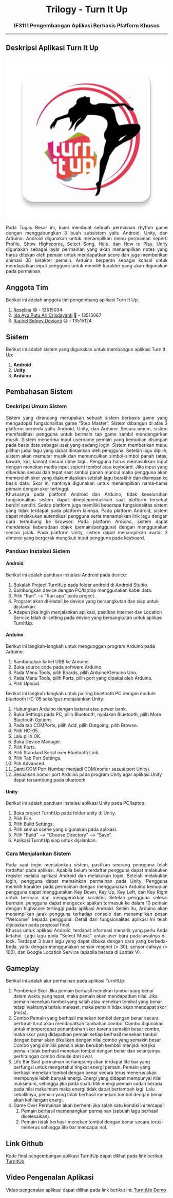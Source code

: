 # <div style="text-align: center"><span>Trilogy</span> - Turn It Up</div> 

### <div style="text-align: center">IF3111 Pengembangan Aplikasi Berbasis Platform Khusus</div>

---
## <span>Deskripsi Aplikasi Turn It Up</span>

![](android/TurnItUp/app/src/main/ic_turnituplogo-web.png)

<div style="text-align: justify">Pada Tugas Besar ini, kami membuat sebuah permainan rhythm game dengan menggabungkan 3 buah subsistem yaitu Android, Unity, dan Arduino. Android digunakan untuk menampilkan menu permainan seperti Profile, Show Highscores, Select Song, Help, dan How to Play. Unity digunakan sebagai layar permainan yang akan menampilkan notes yang harus ditekan oleh pemain untuk mendapatkan score dan juga memberikan animasi 3D karakter pemain. Arduino berperan sebagai konsol untuk mendapatkan input pengguna untuk memilih karakter yang akan digunakan pada permainan.</div>

## <span>Anggota Tim</span>

Berikut ini adalah anggota tim pengembang aplikasi Turn It Up:
1. [Roselina](http://gitlab.informatika.org/roselinapradjanata) :smile: - 13515034
2. [Ida Ayu Putu Ari Crisdayanti](http://gitlab.informatika.org/dayu_ari) :dancers: - 13515067
3. [Rachel Sidney Devianti](http://gitlab.informatika.org/crahels) :yum: - 13515124

## <span>Sistem</span>

Berikut ini adalah sistem yang digunakan untuk membangun aplikasi Turn It Up:
1. <span>**Android**</span>
2. <span>**Unity**</span>
3. <span>**Arduino**</span>

## <span>Pembahasan Sistem</span>

### <span>Deskripsi Umum Sistem</span>

<div style="text-align: justify">Sistem yang dirancang merupakan sebuah sistem berbasis game yang mengadopsi fungsionalitas game “Step Master”. Sistem dibangun di atas 3 platform berbeda yaitu Android, Unity, dan Arduino. Secara umum, sistem memfasilitasi pengguna untuk bermain tap game sambil mendengarkan musik. Sistem menerima input username pemain yang kemudian disimpan pada basis data sebagai user yang sedang login. Sistem memberikan menu pilihan judul lagu yang dapat dimainkan oleh pengguna. Setelah lagu dipilih, sistem akan memutar musik dan memunculkan simbol-simbol panah (atas, bawah, kiri, kanan) sesuai ritme lagu. Pengguna harus memasukkan input dengan menekan media input seperti tombol atau keyboard. Jika input yang diberikan sesuai dan tepat saat simbol panah muncul maka pengguna akan memeroleh skor yang diakumulasikan setelah lagu berakhir dan disimpan ke basis data. Skor ini nantinya digunakan untuk menampilkan nama-nama pemain dengan skor tertinggi. </div>

<div style="text-align: justify">Khususnya pada platform Android dan Arduino, tidak keseluruhan fungsionalitas sistem dapat diimplementasikan saat plaftorm tersebut berdiri sendiri. Setiap platform juga memiliki beberapa fungsionalitas sistem yang tidak terdapat pada platform lainnya. Pada platform Android, sistem dapat melakukan autentikasi pengguna serta menampilkan lirik lagu dengan cara terhubung ke browser. Pada platform Arduino, sistem dapat mendeteksi keberadaan objek (pemain/pengguna) dengan menggunakan sensor jarak. Pada platform Unity, sistem dapat menampilkan avatar 3 dimensi yang bergerak mengikuti input pengguna pada keyboard.</div>

### <span>Panduan Instalasi Sistem</span>

#### Android
Berikut ini adalah panduan instalasi Android pada device:
1. Bukalah Project TurnItUp pada folder android di Android Studio.
2. Sambungkan device dengan PC/laptop menggunakan kabel data.
3. Pilih "Run" --> "Run app" pada project.
4. Program akan di-install ke device yang bersangkutan dan siap untuk dijalankan.
5. Adapun jika ingin menjalankan aplikasi, pastikan Internet dan Location Service telah di-setting pada device yang bersangkutan untuk aplikasi TurnItUp.

#### Arduino
Berikut ini langkah-langkah untuk mengunggah program Arduino pada Arduino:
1. Sambungkan kabel USB ke Arduino.
2. Buka source code pada software Arduino.
3. Pada Menu Tools, pilih Boards, pilih Arduino/Genuino Uno.
4. Pada Menu Tools, pilih Ports, pilih port yang dipakai oleh Arduino.
5. Pilih Upload.

Berikut ini langkah-langkah untuk pairing bluetooth PC dengan module bluetooth HC-05 sekaligus menjalankan Unity:
1. Hubungkan Arduino dengan baterai atau power bank.
2. Buka Settings pada PC, pilih Bluetooth, nyalakan Bluetooth, pilih More Bluetooth Options.
3. Pada tab COMPorts, pilih Add, pilih Outgoing, pilih Browse.
4. Pilih HC-05.
5. Lalu pilih OK.
6. Buka Device Manager.
7. Pilih Ports.
8. Pilih Standard Serial over Bluetooth Link.
9. Pilih Tab Port Settings.
10. Piih Advanced.
11. Ganti COM Port Number menjadi COM(nomor sesuai port Unity).
12. Sesuaikan nomor port Arduino pada program Unity agar aplikasi Unity dapat tersambung pada bluetooth.

#### Unity
Berikut ini adalah panduan instalasi aplikasi Unity pada PC/laptop:
1. Buka project TurnItUp pada folder unity di Unity.
2. Pilih File.
3. Pilih Build Settings.
4. Pilih semua scene yang digunakan pada aplikasi.
5. Pilih "Build" --> "Choose Directory" --> "Save".
6. Aplikasi TurnItUp siap untuk dijalankan.

### <span>Cara Menjalankan Sistem</span>

<div style="text-align: justify">Pada saat ingin menjalankan sistem, pastikan seorang pengguna telah terdaftar pada aplikasi. Apabila belum terdaftar pengguna dapat melakukan register melalui aplikasi Android dan melakukan login. Setelah melakukan login, pengguna dapat memainkan permainan pada Unity. Pengguna memilih karakter pada permainan dengan menggunakan Arduino kemudian pengguna dapat menggunakan Key Down, Key Up, Key Left, dan Key Right untuk bermain dan menggerakkan karakter. Setelah pengguna selesai bermain, pengguna dapat mengecek apakah termasuk ke dalam 10 pemain dengan highscore tertinggi pada aplikasi Android. Selain itu, Arduino akan menampilkan jarak pengguna terhadap console dan menampilkan pesan "Welcome" kepada pengguna. Detail dari fungsionalitas aplikasi ini telah dijelaskan pada proposal final.</div>

<div style="text-align: justify">Khusus untuk aplikasi Android, terdapat informasi menarik yang perlu Anda ketahui. Lagu-lagu pada "Select Music" untuk user baru pada awalnya di-lock. Terdapat 3 buah lagu yang dapat dibuka dengan cara yang berbeda-beda, yaitu dengan menggunakan sensor magnet (> 30), sensor cahaya (> 100), dan Google Location Service (apabila berada di Labtek V).</div>

## <span>Gameplay</span>
Berikut ini adalah alur permainan pada aplikasi TurnItUp:
1. Pemberian Skor
   Jika pemain berhasil menekan tombol yang benar dalam waktu yang tepat, maka pemain akan mendapatkan nilai. Jika pemain menekan tombol yang salah atau menekan tombol yang benar tetapi waktunya terlalu meleset, maka pemain tidak akan mendapat skor (miss).
2. Combo
   Pemain yang berhasil menekan tombol dengan benar secara berturut-turut akan mendapatkan tambahan combo. Combo digunakan untuk mempercepat penambahan skor karena semakin besar combo, maka skor yang didapatkan pemain setiap berhasil menekan tombol dengan benar akan dikalikan dengan nilai combo yang semakin besar. Combo yang dimiliki pemain akan berubah kembali menjadi nol jika pemain tidak berhasil menekan tombol dengan benar dan selanjutnya perhitungan combo dimulai dari awal.
3. Life Bar
   Saat permainan berlangsung akan terdapat life bar yang berfungsi untuk mengetahui tingkat energi pemain. Pemain yang berhasil menekan tombol dengan benar secara terus menerus akan mempunyai lebih banyak energi. Energi yang didapat mempunyai nilai maksimum, sehingga jika pada suatu titik energi pemain sudah berada pada nilai maksimum maka energi tidak dapat bertambah lagi. Lalu sebaliknya, pemain yang tidak berhasil menekan tombol dengan benar akan kehilangan energi.
4. Game Over
   Permainan akan berhenti jika salah satu kondisi ini tercapai:
   1. Pemain berhasil memenangkan permainan (sebuah lagu berhasil diselesaikan).
   2. Pemain tidak berhasil menekan tombol dengan benar secara terus-menerus sehingga life bar mencapai nol.

## <span>Link Github</span>
Kode final pengembangan aplikasi TurnItUp dapat dilihat pada link berikut: [TurnItUp](http://gitlab.informatika.org/IF3111-2017-06/turnitup)

## <span>Video Pengenalan Aplikasi</span> 
Video pengenalan aplikasi dapat dilihat pada link berikut ini: [TurnItUp Demo](https://drive.google.com/drive/folders/1IAzYHU0GiLbFYoceQNF2KWBp8d86GYY-?usp=sharing)
